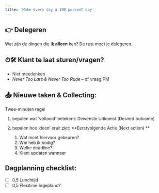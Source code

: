 ```yaml
---
title: 'Make every day a 100 percent day'
---
```


## 👉 Delegeren
Wat zijn de dingen die **ik alleen** kan? 
De rest moet je delegeren.

  

## ⏱🛠 Klant te laat sturen/vragen?
- Niet meedenken
- _Never Too Late & Never Too Rude_
	– of vraag PM

  

## 📤 Nieuwe taken & Collecting:

Twee-minuten regel
1. bepalen wat ‘voltooid’ betekent: Gewenste Uitkomst (Desired outcome)

2. bepalen hoe ‘doen’ eruit ziet: **Eerstvolgende Actie (Next action)  **
	1. Wat moet hiervoor gebeuren?
	2. Wie heb ik nodig?
	3. Welke deadline?
	4. Klant updaten wanneer

  

## Dagplanning checklist:
- [ ] 0,5 Lunchtijd
- [ ] 0,5 Flexitime ingepland?